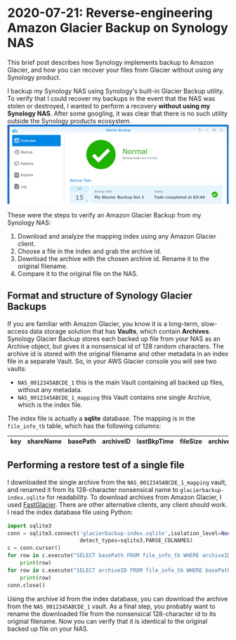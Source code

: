 

# 2020-07-21: Reverse-engineering Amazon Glacier Backup on Synology NAS
This brief post describes how Synology implements backup to Amazon Glacier, and how you can recover your files from Glacier without using any Synology product.  

I backup my Synology NAS using Synology's built-in Glacier Backup utility. To verify that I could recover my backups in the event that the NAS was stolen or destroyed, I wanted to perform a recovery **without using my Synology NAS**. After some googling, it was clear that there is no such utility outside the Synology products ecosystem. 
![Glacier Backup](GlacierBackupSynologyOverview.png) 

These were the steps to verify an Amazon Glacier Backup from my Synology NAS:
1. Download and analyze the mapping index using any Amazon Glacier client.
2. Choose a file in the index and grab the archive id.
3. Download the archive with the chosen archive id. Rename it to the original filename.
4. Compare it to the original file on the NAS.

## Format and structure of Synology Glacier Backups
If you are familiar with Amazon Glacier, you know it is a long-term, slow-access data storage solution that has **Vaults**, which contain **Archives**. Synology Glacier Backup stores each backed up file from your NAS as an Archive object, but gives it a nonsensical id of 128 random characters. The archive id is stored with the original filename and other metadata in an index file in a separate Vault. So, in your AWS Glacier console you will see two vaults:  
- `NAS_0012345ABCDE_1` this is the main Vault containing all backed up files, without any metadata.
- `NAS_0012345ABCDE_1_mapping` this Vault contains one single Archive, which is the index file.  

The index file is actually a **sqlite** database. The mapping is in the `file_info_tb` table, which has the following columns: 

|key|shareName|basePath|archiveID|lastBkpTime|fileSize|archiveVersion|current|checksum| 
|---|---------|--------|---------|-----------|--------|--------------|-------|--------|

## Performing a restore test of a single file
I downloaded the single archive from the `NAS_0012345ABCDE_1_mapping` vault, and renamed it from its 128-character nonsensical name to `glacierbackup-index.sqlite` for readability. To download archives from Amazon Glacier, I used [FastGlacier](https://fastglacier.com/). There are other alternative clients, any client should work. 
I read the index database file using Python:
```python
import sqlite3
conn = sqlite3.connect('glacierbackup-index.sqlite',isolation_level=None,
                       detect_types=sqlite3.PARSE_COLNAMES)
c = conn.cursor()
for row in c.execute("SELECT basePath FROM file_info_tb WHERE archiveID='f6-qTd5rn-MORE-GOBBLYGOOK-OKb3RC_zZG7PxpjPtkfBFzNpw'"):
    print(row)
for row in c.execute("SELECT archiveID FROM file_info_tb WHERE basePath='important/photos/march 2015/IMG_20150507_194814.JPG'"):
    print(row)
conn.close()
```
Using the archive id from the index database, you can download the archive from the `NAS_0012345ABCDE_1` vault. 
As a final step, you probably want to rename the downloaded file from the nonsensical 128-character id to its original filename. Now you can verify that it is identical to the original backed up file on your NAS. 
